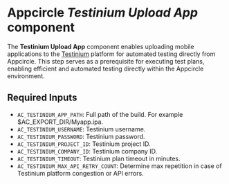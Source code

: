 # Appcircle _Testinium Upload App_ component

The **Testinium Upload App** component enables uploading mobile applications to the [Testinium](https://testinium.com/) platform for automated testing directly from Appcircle. This step serves as a prerequisite for executing test plans, enabling efficient and automated testing directly within the Appcircle environment.

## Required Inputs

- `AC_TESTINIUM_APP_PATH`: Full path of the build. For example $AC_EXPORT_DIR/Myapp.ipa.
- `AC_TESTINIUM_USERNAME`: Testinium username.
- `AC_TESTINIUM_PASSWORD`: Testinium password.
- `AC_TESTINIUM_PROJECT_ID`: Testinium project ID.
- `AC_TESTINIUM_COMPANY_ID`: Testinium company ID.
- `AC_TESTINIUM_TIMEOUT`: Testinium plan timeout in minutes.
- `AC_TESTINIUM_MAX_API_RETRY_COUNT`: Determine max repetition in case of Testinium platform congestion or API errors.
